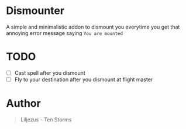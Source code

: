 # Dismounter
A simple and minimalistic addon to dismount you everytime you get that annoying error message saying `You are mounted` 

# TODO
- [ ] Cast spell after you dismount
- [ ] Fly to your destination after you dismount at flight master

# Author

> Liljezus - Ten Storms